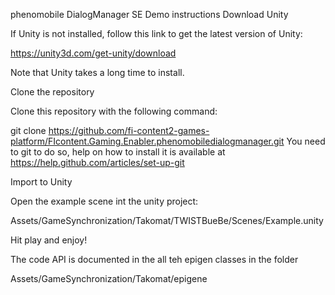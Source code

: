 phenomobile DialogManager SE Demo instructions
Download Unity

If Unity is not installed, follow this link to get the latest version of Unity:

https://unity3d.com/get-unity/download

Note that Unity takes a long time to install.

Clone the repository

Clone this repository with the following command:

git clone https://github.com/fi-content2-games-platform/FIcontent.Gaming.Enabler.phenomobiledialogmanager.git
You need to git to do so, help on how to install it is available at https://help.github.com/articles/set-up-git

Import to Unity

Open the example scene int the unity project:

Assets/GameSynchronization/Takomat/TWISTBueBe/Scenes/Example.unity

Hit play and enjoy!

The code API is documented in the all teh epigen classes in the folder 

Assets/GameSynchronization/Takomat/epigene
